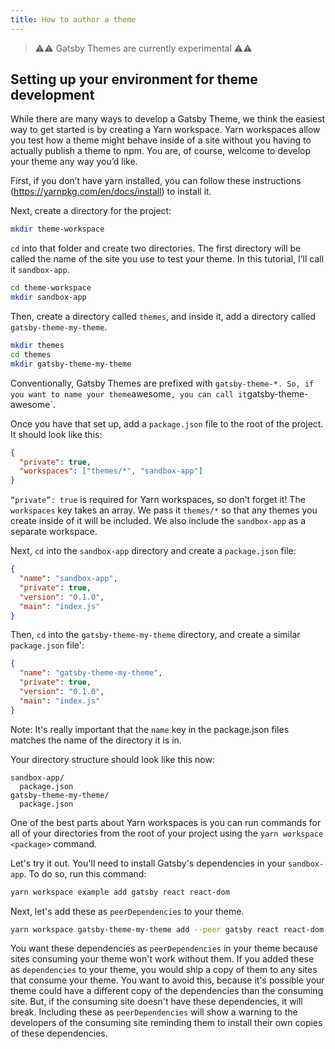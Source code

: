 ```yaml
---
title: How to author a theme
---
```


> ⚠⚠ Gatsby Themes are currently experimental ⚠⚠

## Setting up your environment for theme development

While there are many ways to develop a Gatsby Theme, we think the easiest way to get started is by creating a Yarn workspace. Yarn workspaces allow you test how a theme might behave inside of a site without you having to actually publish a theme to npm. You are, of course, welcome to develop your theme any way you’d like.

First, if you don’t have yarn installed, you can follow these instructions (https://yarnpkg.com/en/docs/install) to install it.

Next, create a directory for the project:

```bash
mkdir theme-workspace
```

`cd` into that folder and create two directories. The first directory will be called the name of the site you use to test your theme. In this tutorial, I’ll call it `sandbox-app`.

```bash
cd theme-workspace
mkdir sandbox-app
```

Then, create a directory called `themes`, and inside it, add a directory called `gatsby-theme-my-theme`.

```bash
mkdir themes
cd themes
mkdir gatsby-theme-my-theme
```

Conventionally, Gatsby Themes are prefixed with `gatsby-theme-*. So, if you want to name your theme`awesome`, you can call it`gatsby-theme-awesome`.

Once you have that set up, add a `package.json` file to the root of the project. It should look like this:

```json
{
  "private": true,
  "workspaces": ["themes/*", "sandbox-app"]
}
```

`”private”: true` is required for Yarn workspaces, so don’t forget it! The `workspaces` key takes an array. We pass it `themes/*` so that any themes you create inside of it will be included. We also include the `sandbox-app` as a separate workspace.

Next, `cd` into the `sandbox-app` directory and create a `package.json` file:

```json
{
  "name": "sandbox-app",
  "private": true,
  "version": "0.1.0",
  "main": "index.js"
}
```

Then, `cd` into the `gatsby-theme-my-theme` directory, and create a similar `package.json` file':

```json
{
  "name": "gatsby-theme-my-theme",
  "private": true,
  "version": "0.1.0",
  "main": "index.js"
}
```

Note: It's really important that the `name` key in the package.json files matches the name of the directory it is in.

Your directory structure should look like this now:

```
sandbox-app/
  package.json
gatsby-theme-my-theme/
  package.json
```

One of the best parts about Yarn workspaces is you can run commands for all of your directories from the root of your project using the `yarn workspace <package>` command.

Let's try it out. You'll need to install Gatsby's dependencies in your `sandbox-app`. To do so, run this command:

```bash
yarn workspace example add gatsby react react-dom
```

Next, let's add these as `peerDependencies` to your theme.

```bash
yarn workspace gatsby-theme-my-theme add --peer gatsby react react-dom
```

You want these dependencies as `peerDependencies` in your theme because sites consuming your theme won't work without them. If you added these as `dependencies` to your theme, you would ship a copy of them to any sites that consume your theme. You want to avoid this, because it's possible your theme could have a different copy of the dependencies than the consuming site. But, if the consuming site doesn't have these dependencies, it will break. Including these as `peerDependencies` will show a warning to the developers of the consuming site reminding them to install their own copies of these dependencies.
